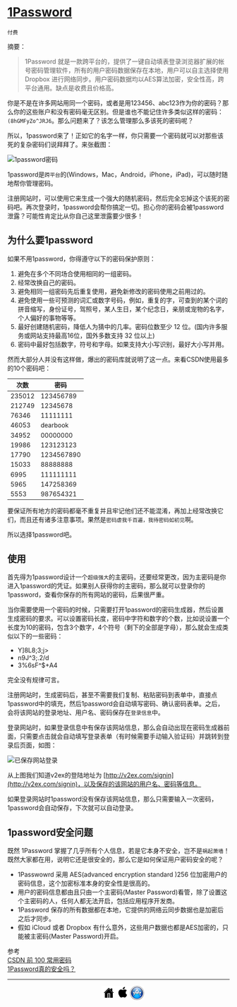 # [1Password](https://agilebits.com/onepassword)

`付费`

摘要：

> 1Password 就是一款跨平台的，提供了一键自动填表登录浏览器扩展的帐号密码管理软件，所有的用户密码数据保存在本地，用户可以自主选择使用 Dropbox 进行网络同步。用户密码数据均以AES算法加密，安全性高，跨平台通用。缺点是收费且价格高。

你是不是在许多网站用同一个密码，或者是用123456、abc123作为你的密码？那么你的这些账户和没有密码毫无区别。但是谁也不能记住许多类似这样的密码：`(8hGMFyZo^JRJ6`。那么问题来了？该怎么管理那么多该死的密码呢？

所以，1password来了！正如它的名字一样，你只需要一个密码就可以对那些该死的复杂密码们说拜拜了。来张截图：

![1password密码][1]

1password是`跨平台`的(Windows，Mac，Android，iPhone，iPad)，可以随时随地帮你管理密码。

注册网站时，可以使用它来生成一个强大的随机密码，然后完全忘掉这个该死的密码吧。再次登录时，1password会帮你搞定一切。担心你的密码会被1password泄露？可能性肯定比从你自己这里泄露要少很多！

## 为什么要1password

如果不用1password，你得遵守以下的密码保护原则：

1. 避免在多个不同场合使用相同的一组密码。
2. 经常改换自己的密码。
3. 避免相同一组密码先后重复使用，避免新修改的密码使用之前用过的。
4. 避免使用一些可预测的词汇或数字号码，例如，重复的字，可查到的某个词的拼音缩写，身份证号，驾照号，某人生日，某个纪念日，亲朋或宠物的名字，个人偏好的事物等等。
5. 最好创建随机密码，降低人为猜中的几率。密码位数至少 12 位。(国内许多服务或网站支持最高16位，国外多数支持 32 位以上)
6. 密码中最好包括数字，符号和字母。如果支持大小写识别，最好大小写并用。

然而大部分人并没有这样做，爆出的密码库就说明了这一点。来看CSDN使用最多的10个密码吧：

次数  | 密码
---|---
235012 |123456789
212749 |12345678
76346 |11111111
46053 |dearbook
34952 |00000000
19986 |123123123
17790 |1234567890
15033 |88888888
6995 |111111111
5965 |147258369
5553 |987654321

要保证所有地方的密码都毫不重复并且牢记他们还不能混淆，再加上经常改换它们，而且还有诸多注意事项。果然是`密码虐我千百遍，我待密码如初见`啊。

所以选择1password吧。

## 使用

首先得为1password设计一个`超级强大`的主密码，还要经常更改，因为主密码是你进入1password的凭证。如果别人获得你的主密码，那么就可以登录你的1password，查看你保存的所有网站的密码，后果很严重。

当你需要使用一个密码的时候，只需要打开1password的密码生成器，然后设置生成密码的要求。可以设置密码长度，密码中字符和数字的个数，比如说设置一个长度为10的密码，包含3个数字，4个符号（剩下的全部是字母），那么就会生成类似以下的一些密码：

* Y]8L8;3;j>
* n9J^3;.2/d
* 3%6sF^$+A4

完全没有规律可言。

注册网站时，生成密码后，甚至不需要我们复制、粘贴密码到表单中，直接点1password中的填充，然后1password会自动填写密码、确认密码表单。之后，会将该网站的登录地址、用户名、密码保存在`登录信息`中。

登录网站时，如果登录信息中有保存该网站信息，那么会自动出现在密码生成器前面，只需要点击就会自动填写登录表单（有时候需要手动输入验证码）并跳转到登录后页面，如图：

![已保存网站登录][2]

从上图我们知道v2ex的登陆地址为 [http://v2ex.com/signin](http://v2ex.com/signin)，以及保存的该网站的用户名、密码等信息。 

如果登录网站时1password没有保存该网站信息，那么只需要输入一次密码，1password会自动保存，下次就可以自动登录。

## 1password安全问题

既然 1Password 掌握了几乎所有个人信息，若是它本身不安全，岂不是`祸起萧墙`！既然大家都在用，说明它还是很安全的，那么它是如何保证用户密码安全的呢？

* 1Passwowrd 采用 AES(advanced encryption standard )256 位加密用户的密码信息，这个加密标准本身的安全性是很高的。
* 用户的密码信息都由且只由一个主密码(Master Password)看管，除了设置这个主密码的人，任何人都无法开启，包括应用程序开发商。
* 1Password 保存的所有数据都在本地，它提供的网络云同步数据也是加密后之后才同步。
* 假如 iCloud 或者 Dropbox 有什么意外，这些用户数据也都是AES加密的，只能被主密码(Master Password)开启。


参考  
[CSDN 前 100 常用密码](http://www.guokr.com/post/81254/)  
[1Password真的安全吗？](http://iphone.91.com/tutorial/syjc/140422/21679992_all.html)


[1]: http://xuelangzf-github.qiniudn.com/2014-11-11_1password.png
[2]: http://xuelangzf-github.qiniudn.com/apps_onepassword_login.png

---
<ul style="list-style:none; width:100px; margin:0 auto;">
<li style="float:left"><a href="http://zhaofei.tk/MacOSX"><img src="../resource/home.png" ></a></li>
<li style="float:left"><a href="https://github.com/xuelangZF/MacOSX/blob/gh-pages/os-x/os-x_summary.md"><img src="../resource/os-x.png" ></a></li>
<li style="float:left"><a href="https://github.com/xuelangZF/MacOSX/blob/gh-pages/apps/apps_summary.md"><img src="../resource/apps.png" ></a></li>
</ul> </div>